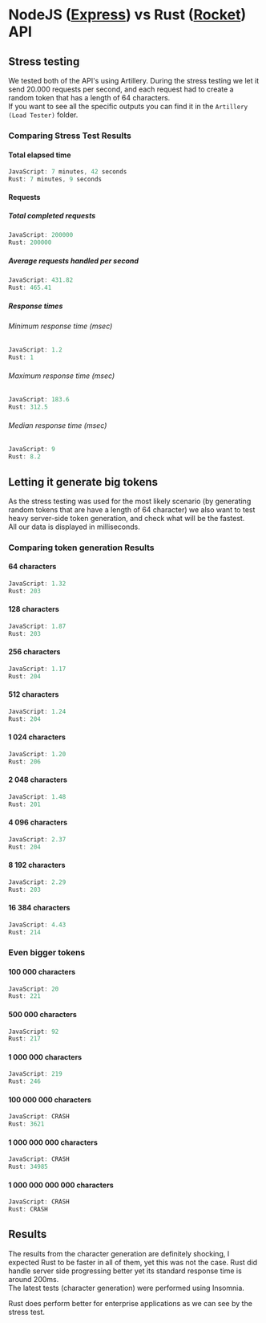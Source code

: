 # NodeJS ([Express](http://expressjs.com/)) vs Rust ([Rocket](http://rocket.rs)) API

## Stress testing

We tested both of the API's using Artillery. During the stress testing we let it send 20.000 requests per second, and each request had to create a random token that has a length of 64 characters.  
If you want to see all the specific outputs you can find it in the `Artillery (Load Tester)` folder.

### Comparing Stress Test Results

#### Total elapsed time

```js
JavaScript: 7 minutes, 42 seconds
Rust: 7 minutes, 9 seconds
```

#### Requests

##### Total completed requests

```js
JavaScript: 200000
Rust: 200000
```

##### Average requests handled per second

```js
JavaScript: 431.82
Rust: 465.41
```

##### Response times

###### Minimum response time (msec)

```js
JavaScript: 1.2
Rust: 1
```

###### Maximum response time (msec)

```js
JavaScript: 183.6
Rust: 312.5
```

###### Median response time (msec)

```js
JavaScript: 9
Rust: 8.2
```

## Letting it generate big tokens

As the stress testing was used for the most likely scenario (by generating random tokens that are have a length of 64 character) we also want to test heavy server-side token generation, and check what will be the fastest.  
All our data is displayed in milliseconds.

### Comparing token generation Results

#### 64 characters

```js
JavaScript: 1.32
Rust: 203
```

#### 128 characters

```js
JavaScript: 1.87
Rust: 203
```

#### 256 characters

```js
JavaScript: 1.17
Rust: 204
```

#### 512 characters

```js
JavaScript: 1.24
Rust: 204
```

#### 1 024 characters

```js
JavaScript: 1.20
Rust: 206
```

#### 2 048 characters

```js
JavaScript: 1.48
Rust: 201
```

#### 4 096 characters

```js
JavaScript: 2.37
Rust: 204
```

#### 8 192 characters

```js
JavaScript: 2.29
Rust: 203
```

#### 16 384 characters

```js
JavaScript: 4.43
Rust: 214
```

### Even bigger tokens

#### 100 000 characters

```js
JavaScript: 20
Rust: 221
```

#### 500 000 characters

```js
JavaScript: 92
Rust: 217
```

#### 1 000 000 characters

```js
JavaScript: 219
Rust: 246
```

#### 100 000 000 characters

```js
JavaScript: CRASH
Rust: 3621
```

#### 1 000 000 000 characters

```js
JavaScript: CRASH
Rust: 34985
```

#### 1 000 000 000 000 characters

```js
JavaScript: CRASH
Rust: CRASH
```

## Results

The results from the character generation are definitely shocking, I expected Rust to be faster in all of them, yet this was not the case. Rust did handle server side progressing better yet its standard response time is around 200ms.  
The latest tests (character generation) were performed using Insomnia.  

Rust does perform better for enterprise applications as we can see by the stress test.
